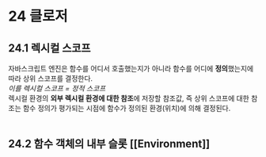 24 클로저
===================
24.1 렉시컬 스코프
---------------
자바스크립트 엔진은 함수를 어디서 호출했는지가 아니라 함수를 어디에 **정의**했는지에 따라 상위 스코프를 결정한다.  
*이를 렉시컬 스코프 = 정적 스코프*  
렉시컬 환경의 **외부 렉시컬 환경에 대한 참조**에 저장할 참조값, 즉 상위 스코프에 대한 참조는 함수 정의가 평가되는 시점에 함수가 정의된 환경(위치)에 의해 결정된다.  
<br/>

24.2 함수 객체의 내부 슬롯 [[Environment]]
----------------
